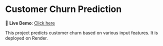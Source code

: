 # Customer Churn Prediction

🚀 **Live Demo**: [Click here](https://customer-churn-prediction-model-u3y7.onrender.com)

This project predicts customer churn based on various input features. It is deployed on Render.
